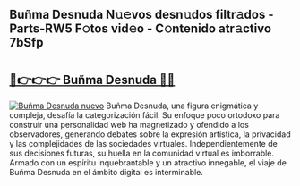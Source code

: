 ## Buñma Desnuda N𝚞𝚎vos desn𝚞dos filtr𝚊dos - Parts-RW5 F𝚘tos vid𝚎o - C𝚘ntenido atr𝚊ctivo 7bSfp

# <h2><a href="http://mb980ok.tromn.icu/?c=Bu%c3%b1ma+Desnuda">🔗👉👉👉 Buñma Desnuda 🔗🔗</a></h2>

[![Buñma Desnuda nuevo](https://i.imgur.com/pEAQMta.gif)](http://mb980ok.tromn.icu/?c=Bu%c3%b1ma+Desnuda)
Buñma Desnuda, una figura enigmática y compleja, desafía la categorización fácil. Su enfoque poco ortodoxo para construir una personalidad web ha magnetizado y ofendido a los observadores, generando debates sobre la expresión artística, la privacidad y las complejidades de las sociedades virtuales. Independientemente de sus decisiones futuras, su huella en la comunidad virtual es imborrable. Armado con un espíritu inquebrantable y un atractivo innegable, el viaje de Buñma Desnuda en el ámbito digital es interminable.
